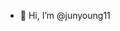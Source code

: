 - 👋 Hi, I’m @junyoung11

<!---
junyoung11/junyoung11 is a ✨ special ✨ repository because its `README.md` (this file) appears on your GitHub profile.
You can click the Preview link to take a look at your changes.
--->
